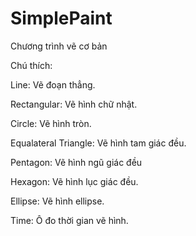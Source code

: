 # SimplePaint
Chương trình vẽ cơ bản

Chú thích:

Line: Vẽ đoạn thẳng.

Rectangular: Vẽ hình chữ nhật.

Circle: Vẽ hình tròn.

Equalateral Triangle: Vẽ hình tam giác đều.

Pentagon: Vẽ hình ngũ giác đều

Hexagon: Vẽ hình lục giác đều.

Ellipse: Vẽ hình ellipse.

Time: Ô đo thời gian vẽ hình.

